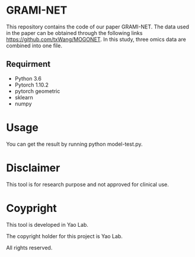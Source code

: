 # GRAMI-NET

This repository contains the code of our paper GRAMI-NET. The data used in the paper can be obtained through the following links https://github.com/txWang/MOGONET. In this study, three omics data are combined into one file.

## Requirment

- Python 3.6
- Pytorch 1.10.2
- pytorch geometric
- sklearn
- numpy

# Usage

You can get the result by running python model-test.py.

# Disclaimer

This tool is for research purpose and not approved for clinical use.

# Coypright

This tool is developed in Yao Lab.

The copyright holder for this project is Yao Lab.

All rights reserved.
